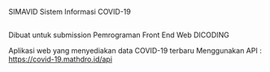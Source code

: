 SIMAVID
Sistem Informasi COVID-19

##

Dibuat untuk submission Pemrograman Front End Web DICODING

Aplikasi web yang menyediakan data COVID-19 terbaru
Menggunakan API : https://covid-19.mathdro.id/api
